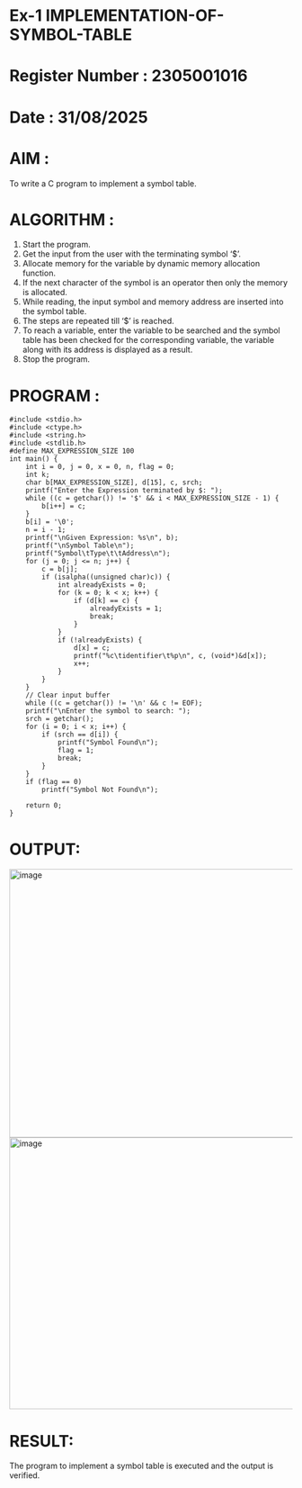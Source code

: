 # Ex-1 IMPLEMENTATION-OF-SYMBOL-TABLE
# Register Number : 2305001016
# Date : 31/08/2025
# AIM :
To write a C program to implement a symbol table.
# ALGORITHM :
1.	Start the program.
2.	Get the input from the user with the terminating symbol ‘$’.
3.	Allocate memory for the variable by dynamic memory allocation function.
4.	If the next character of the symbol is an operator then only the memory is allocated.
5.	While reading, the input symbol and memory address are inserted into the symbol table.
6.	The steps are repeated till ‘$’ is reached.
7.	To reach a variable, enter the variable to be searched and the symbol table has been checked for the corresponding variable, the variable along with its address is displayed as a result.
8.	Stop the program. 
# PROGRAM :
```
#include <stdio.h>
#include <ctype.h>
#include <string.h>
#include <stdlib.h>
#define MAX_EXPRESSION_SIZE 100
int main() {
	int i = 0, j = 0, x = 0, n, flag = 0;
	int k;
	char b[MAX_EXPRESSION_SIZE], d[15], c, srch;
	printf("Enter the Expression terminated by $: ");
	while ((c = getchar()) != '$' && i < MAX_EXPRESSION_SIZE - 1) {
		b[i++] = c;
	}
	b[i] = '\0';
	n = i - 1;
	printf("\nGiven Expression: %s\n", b);
	printf("\nSymbol Table\n");
	printf("Symbol\tType\t\tAddress\n");
	for (j = 0; j <= n; j++) {
		c = b[j];
		if (isalpha((unsigned char)c)) {
			int alreadyExists = 0;
			for (k = 0; k < x; k++) {
				if (d[k] == c) {
					alreadyExists = 1;
					break;
				}
			}
			if (!alreadyExists) {
				d[x] = c;
				printf("%c\tidentifier\t%p\n", c, (void*)&d[x]);
				x++;
			}
		}
	}
	// Clear input buffer
	while ((c = getchar()) != '\n' && c != EOF);
	printf("\nEnter the symbol to search: ");
	srch = getchar();
	for (i = 0; i < x; i++) {
		if (srch == d[i]) {
			printf("Symbol Found\n");
			flag = 1;
			break;
		}
	}
	if (flag == 0)
		printf("Symbol Not Found\n");

	return 0;
}
```
# OUTPUT:

<img width="822" height="477" alt="image" src="https://github.com/user-attachments/assets/005fc7bd-80e2-466f-b3fa-3cbe524e09fa" />

<img width="756" height="483" alt="image" src="https://github.com/user-attachments/assets/0558ae8c-33b1-469a-8dcc-9570ecbc5c6f" />


# RESULT:

The program to implement a symbol table is executed and the output is verified.
